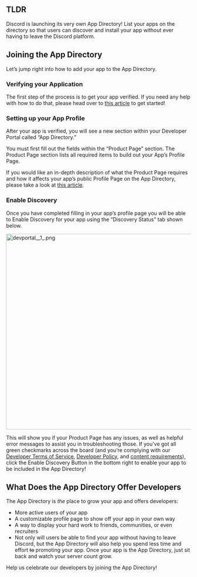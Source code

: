 <h2>TLDR</h2>
<p>Discord is launching its very own App Directory! List your apps on the directory so that users can discover and install your app without ever having to leave the Discord platform.</p>
<h2>Joining the App Directory</h2>
<p>Let’s jump right into how to add your app to the App Directory.</p>
<h3>Verifying your Application</h3>
<p>The first step of the process is to get your app verified. If you need any help with how to do that, please head over to <a href="https://support-dev.discord.com/hc/en-us/articles/6206007597207" target="_blank" rel="noopener noreferrer">this article</a> to get started!</p>
<h3>Setting up your App Profile</h3>
<p>After your app is verified, you will see a new section within your Developer Portal called “App Directory.”</p>
<p>You must first fill out the fields within the “Product Page” section. The Product Page section lists all required items to build out your App’s Profile Page.</p>
<p>If you would like an in-depth description of what the Product Page requires and how it affects your app’s public Profile Page on the App Directory, please take a look at <a href="https://support-dev.discord.com/hc/en-us/articles/6378525413143" target="_blank" rel="noopener noreferrer">this article</a>.</p>
<h3>Enable Discovery</h3>
<p>Once you have completed filling in your app’s profile page you will be able to Enable Discovery for your app using the “Discovery Status” tab shown below.</p>
<p class="wysiwyg-text-align-center"><img src="https://support-dev.discord.com/hc/article_attachments/9506231745047" alt="devportal__1_.png" width="613" height="533"></p>
<p>This will show you if your Product Page has any issues, as well as helpful error messages to assist you in troubleshooting those<span class="discussion-id-c61d851c-6642-4344-8119-26a177de0d6d notion-enable-hover" data-token-index="1" data-reactroot="">. </span><span class="discussion-level-1 discussion-id-4006db3a-47f6-48cc-992d-9afc997de917 notion-enable-hover" data-token-index="3" data-reactroot="">If you’ve got all green checkmarks across the board (and you’re complying with our </span><a class="discussion-level-1 discussion-id-4006db3a-47f6-48cc-992d-9afc997de917 notion-link-token notion-enable-hover" href="https://discord.com/developers/docs/legal" target="_blank" rel="noopener noreferrer" data-token-index="4" data-reactroot=""><span class="link-annotation-unknown-block-id--1462023028">Developer Terms of Service</span></a><span class="discussion-level-1 discussion-id-4006db3a-47f6-48cc-992d-9afc997de917 notion-enable-hover" data-token-index="5" data-reactroot="">, </span><a class="discussion-level-1 discussion-id-4006db3a-47f6-48cc-992d-9afc997de917 notion-link-token notion-enable-hover" href="https://discord.com/developers/docs/policy" target="_blank" rel="noopener noreferrer" data-token-index="7" data-reactroot=""><span class="link-annotation-unknown-block-id-2045834687">Developer Policy</span></a><span class="discussion-level-1 discussion-id-4006db3a-47f6-48cc-992d-9afc997de917 notion-enable-hover" data-token-index="8" data-reactroot="">, and </span><a href="https://support-dev.discord.com/hc/en-us/articles/9489299950487" target="_self"><span class="discussion-level-2 discussion-id-28b768f4-1798-4b26-941a-7e6c74a18c31 discussion-id-4006db3a-47f6-48cc-992d-9afc997de917 notion-enable-hover" data-token-index="9" data-reactroot="">content requirements</span></a><span class="discussion-level-1 discussion-id-4006db3a-47f6-48cc-992d-9afc997de917 notion-enable-hover" data-token-index="11" data-reactroot="">), click the Enable Discovery Button in the bottom right to </span><span class="discussion-id-991294a6-2af3-418c-b637-bcb7c364b92d discussion-level-2 discussion-id-991294a6-2af3-418c-b637-bcb7c364b92d discussion-id-4006db3a-47f6-48cc-992d-9afc997de917 notion-enable-hover" data-token-index="12" data-reactroot="">enable your app to be included in</span><span class="discussion-level-1 discussion-id-4006db3a-47f6-48cc-992d-9afc997de917 notion-enable-hover" data-token-index="13" data-reactroot=""> the App Directory!</span></p>
<h2>What Does the App Directory Offer Developers</h2>
<p>The App Directory is <em>the</em> place to grow your app and offers developers:</p>
<ul>
    <li>More active users of your app</li>
    <li>A customizable profile page to show off your app in your own way</li>
    <li>A way to display your hard work to friends, communities, or even recruiters</li>
    <li>Not only will users be able to find your app without having to leave Discord, but the App Directory will also help you spend less time and effort <s>to</s> promoting your app. Once your app is the App Directory, just sit back and watch your server count grow.</li>
</ul>
<p>Help us celebrate our developers by joining the App Directory!</p>